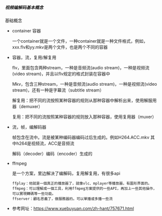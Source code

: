 ##### 视频编解码基本概念

基础概念

- container 容器

  一个container就是一个文件，一种container就是一种文件格式，例如，xxx.flv和yy.mkv是两个文件，也是两个不同的容器

- 容器，流，复用/解复用

  flv，里面包含两种stream，一种是音频流(audio stream)，一种是视频流(video stream)，并且以flv规定的格式封装在容器中

  Mkv，包含三种stream，一种是音频流(audio stream)，一种是视频流(video stream)，还有一种是字幕流（subtitle stream）

  解复用：把不同的流按照某种容器的规则从那种容器中解析出来，使用解服用器（demuxer）

  复用：把不同的流按照某种容器的规则放入那种容器，使用复用器（muxer）

- 流，帧，编解码器

  帧包含在流中。流是被某种编码器编码过后生成的。例如H264.ACC.mkv   其中h264是视频流，ACC是音频流

  解码（decoder）编码（encoder）生成的

  

- ffmpeg

  是一个方案，里边解决了编解码，复用解复用，有很多api

      ffplay：他就是一個真正的播放器了，就像vlc、mplayer等播放器，有圖形界面的。
      ffmpeg：可以理解成一個工具，利用ffmpeg方案提供的一些API，再加上一些其他操作，可以實現轉碼等一些功能。
      ffserver：顧名思義了，做服務器的。可以單播或多播一些流



- 参考网址：<https://www.xuebuyuan.com/zh-hant/757671.html>
















